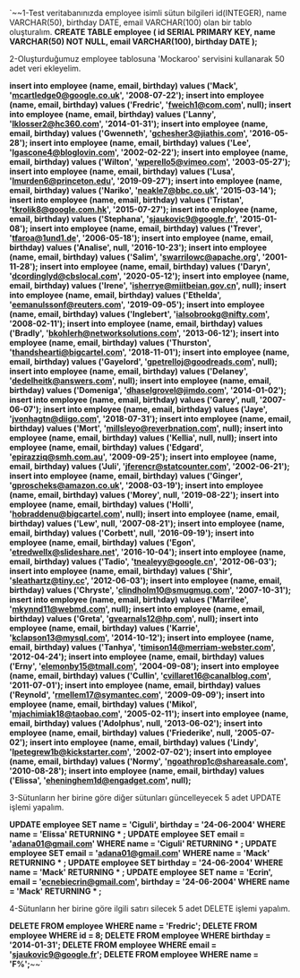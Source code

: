 `~~1-Test veritabanınızda employee isimli sütun bilgileri id(INTEGER), name VARCHAR(50), birthday DATE, email VARCHAR(100) olan bir tablo oluşturalım.
**CREATE TABLE employee (
  id SERIAL PRIMARY KEY,
  name VARCHAR(50) NOT NULL,
  email VARCHAR(100),
  birthday DATE
);**


2-Oluşturduğumuz employee tablosuna 'Mockaroo' servisini kullanarak 50 adet veri ekleyelim.


**insert into employee (name, email, birthday) values ('Mack', 'mcartledge0@google.co.uk', '2008-07-22');
insert into employee (name, email, birthday) values ('Fredric', 'fweich1@com.com', null);
insert into employee (name, email, birthday) values ('Lanny', 'lklosser2@hc360.com', '2014-01-31');
insert into employee (name, email, birthday) values ('Gwenneth', 'gchesher3@jiathis.com', '2016-05-28');
insert into employee (name, email, birthday) values ('Lee', 'lgascone4@bloglovin.com', '2002-02-22');
insert into employee (name, email, birthday) values ('Wilton', 'wperello5@vimeo.com', '2003-05-27');
insert into employee (name, email, birthday) values ('Lusa', 'lmurden6@princeton.edu', '2019-09-27');
insert into employee (name, email, birthday) values ('Nariko', 'neakle7@bbc.co.uk', '2015-03-14');
insert into employee (name, email, birthday) values ('Tristan', 'tkrolik8@google.com.hk', '2015-07-27');
insert into employee (name, email, birthday) values ('Stephana', 'sjaukovic9@google.fr', '2015-01-08');
insert into employee (name, email, birthday) values ('Trever', 'tfaroa@1und1.de', '2006-05-18');
insert into employee (name, email, birthday) values ('Analise', null, '2016-10-23');
insert into employee (name, email, birthday) values ('Salim', 'swarrilowc@apache.org', '2001-11-28');
insert into employee (name, email, birthday) values ('Daryn', 'dcordinglyd@cbslocal.com', '2020-05-12');
insert into employee (name, email, birthday) values ('Irene', 'isherrye@miitbeian.gov.cn', null);
insert into employee (name, email, birthday) values ('Ethelda', 'eemanulssonf@reuters.com', '2019-09-05');
insert into employee (name, email, birthday) values ('Inglebert', 'ialsobrookg@nifty.com', '2008-02-11');
insert into employee (name, email, birthday) values ('Bradly', 'bkohlerh@networksolutions.com', '2013-06-12');
insert into employee (name, email, birthday) values ('Thurston', 'thandshearti@bigcartel.com', '2018-11-01');
insert into employee (name, email, birthday) values ('Gayelord', 'gpetrelloj@goodreads.com', null);
insert into employee (name, email, birthday) values ('Delaney', 'dedelheitk@answers.com', null);
insert into employee (name, email, birthday) values ('Domeniga', 'dhaselgrovel@jimdo.com', '2014-01-02');
insert into employee (name, email, birthday) values ('Garey', null, '2007-06-07');
insert into employee (name, email, birthday) values ('Jaye', 'jvonhagtn@diigo.com', '2018-07-31');
insert into employee (name, email, birthday) values ('Mort', 'millsleyo@reverbnation.com', null);
insert into employee (name, email, birthday) values ('Kellia', null, null);
insert into employee (name, email, birthday) values ('Edgard', 'epirazziq@smh.com.au', '2009-09-25');
insert into employee (name, email, birthday) values ('Juli', 'jferencr@statcounter.com', '2002-06-21');
insert into employee (name, email, birthday) values ('Ginger', 'gproscheks@amazon.co.uk', '2008-03-19');
insert into employee (name, email, birthday) values ('Morey', null, '2019-08-22');
insert into employee (name, email, birthday) values ('Holli', 'hobraddenu@bigcartel.com', null);
insert into employee (name, email, birthday) values ('Lew', null, '2007-08-21');
insert into employee (name, email, birthday) values ('Corbett', null, '2016-09-19');
insert into employee (name, email, birthday) values ('Egon', 'etredwellx@slideshare.net', '2016-10-04');
insert into employee (name, email, birthday) values ('Tadio', 'tnealeyy@google.cn', '2012-06-03');
insert into employee (name, email, birthday) values ('Shir', 'sleathartz@tiny.cc', '2012-06-03');
insert into employee (name, email, birthday) values ('Chryste', 'clindholm10@smugmug.com', '2007-10-31');
insert into employee (name, email, birthday) values ('Marrilee', 'mkynnd11@webmd.com', null);
insert into employee (name, email, birthday) values ('Greta', 'gvearnals12@hp.com', null);
insert into employee (name, email, birthday) values ('Karrie', 'kclapson13@mysql.com', '2014-10-12');
insert into employee (name, email, birthday) values ('Tanhya', 'timison14@merriam-webster.com', '2012-04-24');
insert into employee (name, email, birthday) values ('Erny', 'elemonby15@tmall.com', '2004-09-08');
insert into employee (name, email, birthday) values ('Cullin', 'cvillaret16@canalblog.com', '2011-07-01');
insert into employee (name, email, birthday) values ('Reynold', 'rmellem17@symantec.com', '2009-09-09');
insert into employee (name, email, birthday) values ('Mikol', 'mjachimiak18@taobao.com', '2005-02-11');
insert into employee (name, email, birthday) values ('Adolphus', null, '2013-06-02');
insert into employee (name, email, birthday) values ('Friederike', null, '2005-07-02');
insert into employee (name, email, birthday) values ('Lindy', 'lpetegrew1b@kickstarter.com', '2002-07-02');
insert into employee (name, email, birthday) values ('Normy', 'ngoathrop1c@shareasale.com', '2010-08-28');
insert into employee (name, email, birthday) values ('Elissa', 'eheninghem1d@engadget.com', null);**


3-Sütunların her birine göre diğer sütunları güncelleyecek 5 adet UPDATE işlemi yapalım.

**UPDATE employee SET name = 'Ciguli', birthday = '24-06-2004' WHERE name = 'Elissa' RETURNING * ;
UPDATE employee SET  email = 'adana01@gmail.com' WHERE name = 'Ciguli' RETURNING * ;
UPDATE employee SET  email = 'adana01@gmail.com' WHERE name = 'Mack' RETURNING * ;
UPDATE employee SET  birthday = '24-06-2004' WHERE name = 'Mack' RETURNING * ;
UPDATE employee SET name = 'Ecrin', email = 'ecnebiecrin@gmail.com', birthday = '24-06-2004' WHERE name = 'Mack' RETURNING * ;**


4-Sütunların her birine göre ilgili satırı silecek 5 adet DELETE işlemi yapalım.

**DELETE FROM employee WHERE name = 'Fredric';
DELETE FROM employee WHERE id = 8;
DELETE FROM employee WHERE birthday = '2014-01-31';
DELETE FROM employee WHERE email = 'sjaukovic9@google.fr';
DELETE FROM employee WHERE name = 'F%';**~~`